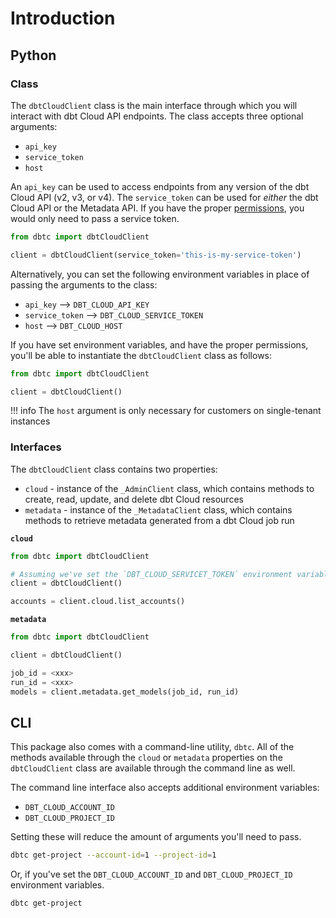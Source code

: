 # Introduction

## Python

### Class

The `dbtCloudClient` class is the main interface through which you will interact with dbt Cloud API endpoints.  The class accepts three optional arguments:

- `api_key`
- `service_token`
- `host`

An `api_key` can be used to access endpoints from any version of the dbt Cloud API (v2, v3, or v4).  The `service_token` can be used for *either* the dbt Cloud API or the Metadata API.  If you have the proper [permissions](https://docs.getdbt.com/docs/dbt-cloud/dbt-cloud-api/service-tokens#permissions-for-service-account-tokens), you would only need to pass a service token.

```python
from dbtc import dbtCloudClient

client = dbtCloudClient(service_token='this-is-my-service-token')
```

Alternatively, you can set the following environment variables in place of passing the arguments to the class:

- `api_key` --> `DBT_CLOUD_API_KEY`
- `service_token` --> `DBT_CLOUD_SERVICE_TOKEN`
- `host` --> `DBT_CLOUD_HOST`

If you have set environment variables, and have the proper permissions, you'll be able to instantiate the `dbtCloudClient` class as follows:

```python
from dbtc import dbtCloudClient

client = dbtCloudClient()
```

!!! info
    The `host` argument is only necessary for customers on single-tenant instances

### Interfaces

The `dbtCloudClient` class contains two properties:

- `cloud` - instance of the `_AdminClient` class, which contains methods to create, read, update, and delete dbt Cloud resources
- `metadata` - instance of the `_MetadataClient` class, which contains methods to retrieve metadata generated from a dbt Cloud job run

**`cloud`**

```python
from dbtc import dbtCloudClient

# Assuming we've set the `DBT_CLOUD_SERVICET_TOKEN` environment variable`
client = dbtCloudClient()

accounts = client.cloud.list_accounts()
```

**`metadata`**

```python
from dbtc import dbtCloudClient

client = dbtCloudClient()

job_id = <xxx>
run_id = <xxx>
models = client.metadata.get_models(job_id, run_id)
```

## CLI

This package also comes with a command-line utility, `dbtc`.  All of the methods available through the `cloud` or `metadata` properties on the `dbtCloudClient` class are available through the command line as well.

The command line interface also accepts additional environment variables:

- `DBT_CLOUD_ACCOUNT_ID`
- `DBT_CLOUD_PROJECT_ID`

Setting these will reduce the amount of arguments you'll need to pass.

```bash
dbtc get-project --account-id=1 --project-id=1
```

Or, if you've set the `DBT_CLOUD_ACCOUNT_ID` and `DBT_CLOUD_PROJECT_ID` environment variables.

```bash
dbtc get-project
```
